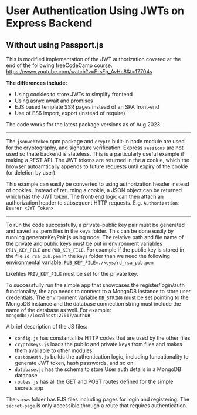 # User Authentication Using JWTs on Express Backend
## Without using Passport.js

This is modified implementation of the JWT authorization covered at the end of the following freeCodeCamp course:
https://www.youtube.com/watch?v=F-sFp_AvHc8&t=17704s

**The differences include:**
- Using cookies to store JWTs to simplify frontend
- Using asnyc await and promises
- EJS based template SSR pages instead of an SPA front-end
- Use of ES6 import, export (instead of require)

The code works for the latest package versions as of Aug 2023.


---

The `jsonwebtoken` npm package and `crypto` built-in node module are used for the cryptography, and signature verification. Express `sessions` are not used so thate backend is stateless. This is a particularly useful example if making a REST API. The JWT tokens are returned in the a cookie, which the browser autoamtically appends to future requests until expiry of the cookie (or deletion by user).

This example can easily be converted to using authorization header instead of cookies. Instead of returning a cookie, a JSON object can be returned which has the JWT token. The front-end logic can then attach an authorization header to subsequent HTTP requests.
E.g.
`Authorization: Bearer <JWT Token>`




-----

To run the code successfully, a private-public key pair must be generated and saved as .pem files in the keys folder. This can be done easily by running generateKeyPair.js using node. 
The relative path and file name of the private and public keys must be put in environment variables `PRIV_KEY_FILE` and `PUB_KEY_FILE`. For example if the public key is stored in the file `id_rsa_pub.pem` in the `keys` folder than we need the following environmental variable:
`PUB_KEY_FILE=./keys/rd_rsa_pub.pem`

Likefiles `PRIV_KEY_FILE` must be set for the private key.

To successfully run the simple app that showcases the register/login/auth functionality, the app needs to connect to a MongoDB instance to store user credentials. The environment variable `DB_STRING` must be set pointing to the MongoDB instance and the database connection string must include the name of the database as well. For example: `mongodb://localhost:27017/authDB`

A brief description of the JS files:
- `config.js` has constants like HTTP codes that are used by the other files
- `cryptoKeys.js` loads the public and private keys from files and makes them available to other modules
- `customAuth.js` builds the authentication logic, including funcationality to generate JWT token, hash passwords, and so on.
- `database.js` has the schema to store User auth details in a MongoDB database
- `routes.js` has all the GET and POST routes defined for the simple secrets app 

The `views` folder has EJS files including pages for login and registering. The `secret-page` is only accessible through a route that requires authentication.

